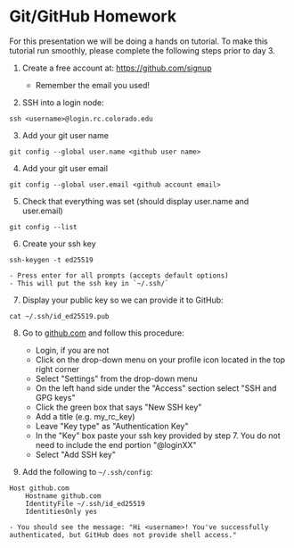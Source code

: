 # Git/GitHub Homework

For this presentation we will be doing a hands on tutorial. To make this tutorial run 
smoothly, please complete the following steps prior to day 3. 


1. Create a free account at: https://github.com/signup
    - Remember the email you used!

2. SSH into a login node:
```
ssh <username>@login.rc.colorado.edu
```

3. Add your git user name
```
git config --global user.name <github user name>
```

4. Add your git user email
```
git config --global user.email <github account email>
```

5. Check that everything was set (should display user.name and user.email)
```
git config --list
```

6. Create your ssh key
```
ssh-keygen -t ed25519 
```
    - Press enter for all prompts (accepts default options)
    - This will put the ssh key in `~/.ssh/`

7. Display your public key so we can provide it to GitHub:
```
cat ~/.ssh/id_ed25519.pub
```

8. Go to [github.com](https://github.com/) and follow this procedure:
    - Login, if you are not
    - Click on the drop-down menu on your profile icon located in the top right corner
    - Select "Settings" from the drop-down menu
    - On the left hand side under the "Access" section select "SSH and GPG keys"
    - Click the green box that says "New SSH key"
    - Add a title (e.g. my_rc_key)
    - Leave "Key type" as "Authentication Key"
    - In the "Key" box paste your ssh key provided by step 7. You do not need to include 
the end portion "<username>@loginXX"
    - Select "Add SSH key"
   
9.  Add the following to `~/.ssh/config`:
```
Host github.com
    Hostname github.com
    IdentityFile ~/.ssh/id_ed25519
    IdentitiesOnly yes
```

    - You should see the message: "Hi <username>! You've successfully authenticated, but GitHub does not provide shell access."

